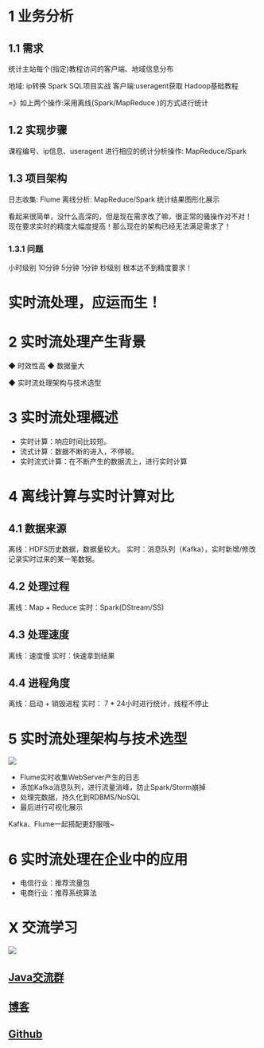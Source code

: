 # 1 业务分析
## 1.1 需求
统计主站每个(指定)教程访问的客户端、地域信息分布

地域: ip转换 Spark SQL项目实战
客户端:useragent获取 Hadoop基础教程

=》如上两个操作:采用离线(Spark/MapReduce )的方式进行统计
## 1.2 实现步骤
课程编号、ip信息、useragent
进行相应的统计分析操作: MapReduce/Spark

## 1.3 项目架构
日志收集: Flume
离线分析: MapReduce/Spark
统计结果图形化展示

看起来很简单，没什么高深的，但是现在需求改了嘛，很正常的骚操作对不对！
现在要求实时的精度大幅度提高！那么现在的架构已经无法满足需求了！
### 1.3.1 问题
小时级别
10分钟
5分钟
1分钟
秒级别
根本达不到精度要求！

# 实时流处理，应运而生！

# 2 实时流处理产生背景
◆ 时效性高
◆ 数据量大

◆ 实时流处理架构与技术选型
# 3 实时流处理概述
- 实时计算：响应时间比较短。
- 流式计算：数据不断的进入，不停顿。
- 实时流式计算：在不断产生的数据流上，进行实时计算

# 4 离线计算与实时计算对比
## 4.1 数据来源
离线：HDFS历史数据，数据量较大。
实时：消息队列（Kafka），实时新增/修改记录实时过来的某一笔数据。

## 4.2 处理过程
离线：Map + Reduce
实时：Spark(DStream/SS)

## 4.3 处理速度
离线：速度慢
实时：快速拿到结果


## 4.4 进程角度
离线：启动 + 销毁进程
实时： 7 * 24小时进行统计，线程不停止

# 5 实时流处理架构与技术选型
![](https://img-blog.csdnimg.cn/20190522010115726.png?x-oss-process=image/watermark,type_ZmFuZ3poZW5naGVpdGk,shadow_10,text_aHR0cHM6Ly9ibG9nLmNzZG4ubmV0L3FxXzMzNTg5NTEw,size_16,color_FFFFFF,t_70)

- Flume实时收集WebServer产生的日志
- 添加Kafka消息队列，进行流量消峰，防止Spark/Storm崩掉
- 处理完数据，持久化到RDBMS/NoSQL
- 最后进行可视化展示

Kafka、Flume一起搭配更舒服哦~

# 6 实时流处理在企业中的应用
- 电信行业：推荐流量包
- 电商行业：推荐系统算法
# X 交流学习
![](https://img-blog.csdnimg.cn/20190504005601174.jpg)

## [Java交流群](https://jq.qq.com/?_wv=1027&k=5UB4P1T)
## [博客](http://www.shishusheng.com)

## [Github](https://github.com/Wasabi1234)
